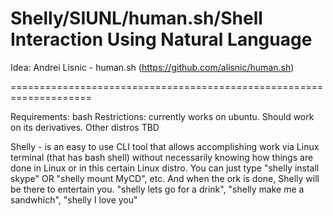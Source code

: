 Shelly/SIUNL/human.sh/Shell Interaction Using Natural Language
====================================================================

Idea: Andrei Lisnic - human.sh (https://github.com/alisnic/human.sh)

====================================================================

Requirements: bash
Restrictions: currently works on ubuntu. Should work on its derivatives.
            Other distros TBD

Shelly - is an easy to use CLI tool that allows accomplishing work
via Linux terminal (that has bash shell) without necessarily
knowing how things are done in Linux or in this certain Linux
distro. You can just type "shelly install skype" OR "shelly mount MyCD",
etc. And when the ork is done, Shelly will be there to entertain you.
"shelly lets go for a drink", "shelly make me a sandwhich", "shelly I
love you"